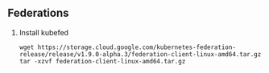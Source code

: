 ## Federations

1. Install kubefed
    ```
    wget https://storage.cloud.google.com/kubernetes-federation-release/release/v1.9.0-alpha.3/federation-client-linux-amd64.tar.gz
    tar -xzvf federation-client-linux-amd64.tar.gz
    ```
